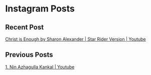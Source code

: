 # Instagram Posts
## Recent Post
[Christ is Enough by Sharon Alexander | Star Rider Version | Youtube](https://www.youtube.com/watch?v=U-whzYwg-h8)

## Previous Posts 
[1. Nin Azhagulla Kankal | Youtube](https://www.youtube.com/watch?v=1DysVIAdAP0)
